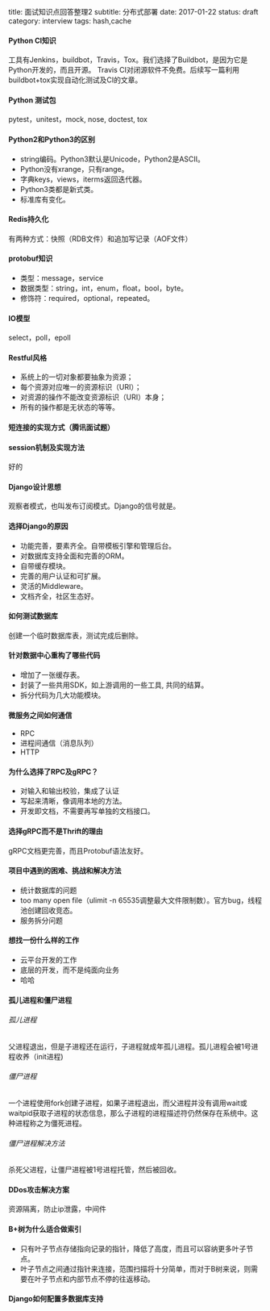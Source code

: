 title: 面试知识点回答整理2
subtitle: 分布式部署
date: 2017-01-22
status: draft
category: interview
tags: hash,cache

#### Python CI知识
工具有Jenkins，buildbot，Travis，Tox。我们选择了Buildbot，是因为它是Python开发的，而且开源。
Travis CI对闭源软件不免费。后续写一篇利用buildbot+tox实现自动化测试及CI的文章。

#### Python 测试包
pytest，unitest，mock, nose, doctest, tox

#### Python2和Python3的区别
- string编码。Python3默认是Unicode，Python2是ASCII。
- Python没有xrange，只有range。
- 字典keys，views，iterms返回迭代器。
- Python3类都是新式类。
- 标准库有变化。

#### Redis持久化
有两种方式：快照（RDB文件）和追加写记录（AOF文件）

#### protobuf知识
- 类型：message，service
- 数据类型：string，int，enum，float，bool，byte。
- 修饰符：required，optional，repeated。

#### IO模型
select，poll，epoll

#### Restful风格
- 系统上的一切对象都要抽象为资源；
- 每个资源对应唯一的资源标识（URI）；
- 对资源的操作不能改变资源标识（URI）本身；
- 所有的操作都是无状态的等等。

#### 短连接的实现方式（腾讯面试题）

#### session机制及实现方法
好的

#### Django设计思想
观察者模式，也叫发布订阅模式。Django的信号就是。

#### 选择Django的原因
- 功能完善，要素齐全。自带模板引擎和管理后台。
- 对数据库支持全面和完善的ORM。
- 自带缓存模块。
- 完善的用户认证和可扩展。
- 灵活的Middleware。
- 文档齐全，社区生态好。

#### 如何测试数据库
创建一个临时数据库表，测试完成后删除。

#### 针对数据中心重构了哪些代码
- 增加了一张缓存表。
- 封装了一些共用SDK，如上游调用的一些工具, 共同的结算。
- 拆分代码为几大功能模块。

#### 微服务之间如何通信
- RPC
- 进程间通信（消息队列）
- HTTP

#### 为什么选择了RPC及gRPC？
- 对输入和输出校验，集成了认证
- 写起来清晰，像调用本地的方法。
- 开发即文档，不需要再写单独的文档接口。

#### 选择gRPC而不是Thrift的理由
gRPC文档更完善，而且Protobuf语法友好。

#### 项目中遇到的困难、挑战和解决方法
- 统计数据库的问题
- too many open file（ulimit -n 65535调整最大文件限制数）。官方bug，线程池创建回收竞态。
- 服务拆分问题

#### 想找一份什么样的工作
- 云平台开发的工作
- 底层的开发，而不是纯面向业务
- 哈哈

#### 孤儿进程和僵尸进程
###### 孤儿进程
父进程退出，但是子进程还在运行，子进程就成年孤儿进程。孤儿进程会被1号进程收养（init进程)

###### 僵尸进程
一个进程使用fork创建子进程，如果子进程退出，而父进程并没有调用wait或waitpid获取子进程的状态信息，那么子进程的进程描述符仍然保存在系统中。这种进程称之为僵死进程。

###### 僵尸进程解决方法
杀死父进程，让僵尸进程被1号进程托管，然后被回收。

#### DDos攻击解决方案
资源隔离，防止ip泄露，中间件

#### B+树为什么适合做索引
- 只有叶子节点存储指向记录的指针，降低了高度，而且可以容纳更多叶子节点。
-  叶子节点之间通过指针来连接，范围扫描将十分简单，而对于B树来说，则需要在叶子节点和内部节点不停的往返移动。

#### Django如何配置多数据库支持
